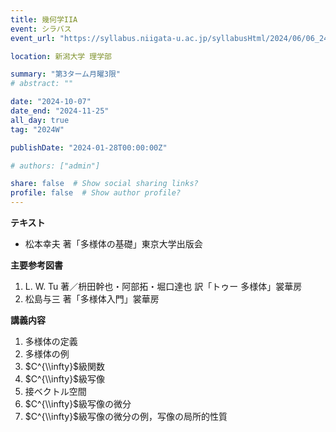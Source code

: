 ```yaml
---
title: 幾何学IIA
event: シラバス
event_url: "https://syllabus.niigata-u.ac.jp/syllabusHtml/2024/06/06_243S1534_ja_JP.html"

location: 新潟大学 理学部

summary: "第3ターム月曜3限"
# abstract: ""

date: "2024-10-07"
date_end: "2024-11-25"
all_day: true
tag: "2024W"

publishDate: "2024-01-28T00:00:00Z"

# authors: ["admin"]

share: false  # Show social sharing links?
profile: false  # Show author profile?
---
```

**テキスト**
- 松本幸夫 著「多様体の基礎」東京大学出版会

**主要参考図書**
1. L. W. Tu 著／枡田幹也・阿部拓・堀口達也 訳「トゥー 多様体」裳華房
2. 松島与三 著「多様体入門」裳華房

**講義内容**
1. 多様体の定義
2. 多様体の例
3. $C^{\\infty}$級関数
4. $C^{\\infty}$級写像
5. 接ベクトル空間
6. $C^{\\infty}$級写像の微分
7. $C^{\\infty}$級写像の微分の例，写像の局所的性質
